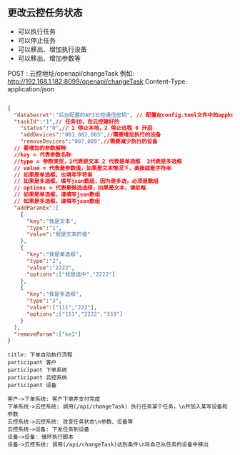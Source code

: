 

## 更改云控任务状态
- 可以执行任务
- 可以停止任务
- 可以移出、增加执行设备
- 可以移出、增加参数等

POST : 云控地址/openapi/changeTask
例如: http://192.168.1.182:8099/openapi/changeTask
Content-Type: application/json

```json showLineNumbers

{
  "dataSecret":"后台配置的API云控通信密钥", // 配置在config.toml文件中的appkey选项，默认是 test123
  "taskId":"1",// 任务ID，在云控建好的
	"status":"0",// 1 停止本地，2 停止远程 0 开启
	"addDevices":"001,002,003",//需要增加执行的设备
    "removeDevices":"007,009",//需要减少执行的设备
  // 要增加的参数解释
  //key = 代表参数名称
  //type = 参数类型，1代表是文本 2 代表是单选框  3代表是多选框
  // value = 代表是参数值，如果是文本情况下，直接就是字符串
  // 如果是单选框，也填写字符串
  // 如果是多选框，填写json数组，因为是多选，必须是数组
  // options = 代表是候选选择，如果是文本，请忽略
  // 如果是单选框，请填写json数组
  // 如果是多选框，请填写json数组
  "addParamEx":[
    {
      "key":"我是文本",
      "type":"1",
      "value":"我是文本的值"
    },
    {
      "key":"我是单选框",
      "type":"2",
      "value":"2222",
      "options":["我是选中","2222"]
    },
    {
      "key":"我是多选框",
      "type":"3",
      "value":["111","222"],
      "options":["111","2222","333"]
    }
  ],
  "removeParam":["ke1"]
}


```



```sequence
title: 下单自动执行流程
participant 客户
participant 下单系统
participant 云控系统
participant 设备

客户->下单系统: 客户下单并支付完成
下单系统->云控系统: 调用(/api/changeTask) 执行任务某个任务，\n并加入某写设备和参数
云控系统->云控系统: 改变任务状态\n参数、设备等
云控系统->设备: 下发任务到设备
设备->设备: 循环执行脚本
设备->云控系统: 调用(/api/changeTask)达到条件\n将自己从任务的设备中移出


```




